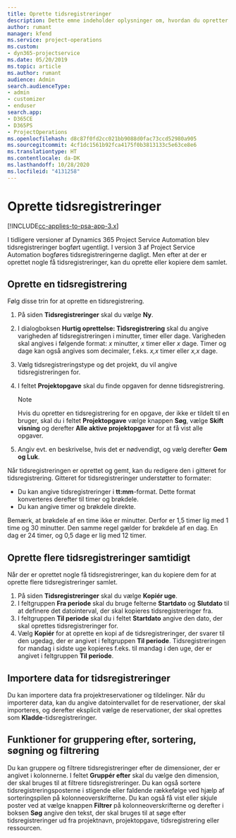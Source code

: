 ```yaml
---
title: Oprette tidsregistreringer
description: Dette emne indeholder oplysninger om, hvordan du opretter tidsregistreringer.
author: rumant
manager: kfend
ms.service: project-operations
ms.custom:
- dyn365-projectservice
ms.date: 05/20/2019
ms.topic: article
ms.author: rumant
audience: Admin
search.audienceType:
- admin
- customizer
- enduser
search.app:
- D365CE
- D365PS
- ProjectOperations
ms.openlocfilehash: d8c87f0fd2cc021bb9088d0fac73ccd52980a905
ms.sourcegitcommit: 4cf1dc1561b92fca4175f0b3813133c5e63ce8e6
ms.translationtype: HT
ms.contentlocale: da-DK
ms.lasthandoff: 10/28/2020
ms.locfileid: "4131258"
---
```

# <a name="create-time-entries"></a>Oprette tidsregistreringer

[!INCLUDE[cc-applies-to-psa-app-3.x](../includes/cc-applies-to-psa-app-3x.md)]

I tidligere versioner af Dynamics 365 Project Service Automation blev tidsregistreringer bogført ugentligt. I version 3 af Project Service Automation bogføres tidsregistreringerne dagligt. Men efter at der er oprettet nogle få tidsregistreringer, kan du oprette eller kopiere dem samlet.

## <a name="create-a-time-entry"></a>Oprette en tidsregistrering

Følg disse trin for at oprette en tidsregistrering.

1. På siden **Tidsregistreringer** skal du vælge **Ny**.
2. I dialogboksen **Hurtig oprettelse: Tidsregistrering** skal du angive varigheden af tidsregistreringen i minutter, timer eller dage. Varigheden skal angives i følgende format: *x* minutter, *x* timer eller *x* dage. Timer og dage kan også angives som decimaler, f.eks. *x,x* timer eller *x,x* dage.
3. Vælg tidsregistreringstype og det projekt, du vil angive tidsregistreringen for.
4. I feltet **Projektopgave** skal du finde opgaven for denne tidsregistrering.

    > [!NOTE]
    > Hvis du opretter en tidsregistrering for en opgave, der ikke er tildelt til en bruger, skal du i feltet **Projektopgave** vælge knappen **Søg**, vælge **Skift visning** og derefter **Alle aktive projektopgaver** for at få vist alle opgaver.

5. Angiv evt. en beskrivelse, hvis det er nødvendigt, og vælg derefter **Gem og Luk**.

Når tidsregistreringen er oprettet og gemt, kan du redigere den i gitteret for tidsregistrering. Gitteret for tidsregistreringer understøtter to formater:

- Du kan angive tidsregistreringer i **tt:mm**-format. Dette format konverteres derefter til timer og brøkdele.
- Du kan angive timer og brøkdele direkte.

Bemærk, at brøkdele af en time ikke er minutter. Derfor er 1,5 timer lig med 1 time og 30 minutter. Den samme regel gælder for brøkdele af en dag. En dag er 24 timer, og 0,5 dage er lig med 12 timer.

## <a name="bulk-create-time-entries"></a>Oprette flere tidsregistreringer samtidigt

Når der er oprettet nogle få tidsregistreringer, kan du kopiere dem for at oprette flere tidsregistreringer samlet.

1. På siden **Tidsregistreringer** skal du vælge **Kopiér uge**.
2. I feltgruppen **Fra periode** skal du bruge felterne **Startdato** og **Slutdato** til at definere det datointerval, der skal kopieres tidsregistreringer fra.
3. I feltgruppen **Til periode** skal du i feltet **Startdato** angive den dato, der skal oprettes tidsregistreringer for.
4. Vælg **Kopiér** for at oprette en kopi af de tidsregistreringer, der svarer til den ugedag, der er angivet i feltgruppen **Til periode**. Tidsregistreringen for mandag i sidste uge kopieres f.eks. til mandag i den uge, der er angivet i feltgruppen **Til periode**.

## <a name="import-data-for-time-entries"></a>Importere data for tidsregistreringer

Du kan importere data fra projektreservationer og tildelinger. Når du importerer data, kan du angive datointervallet for de reservationer, der skal importeres, og derefter eksplicit vælge de reservationer, der skal oprettes som **Kladde**-tidsregistreringer.

## <a name="group-by-sort-search-and-filter-capabilities"></a>Funktioner for gruppering efter, sortering, søgning og filtrering

Du kan gruppere og filtrere tidsregistreringer efter de dimensioner, der er angivet i kolonnerne. I feltet **Gruppér efter** skal du vælge den dimension, der skal bruges til at filtrere tidsregistreringer. Du kan også sortere tidsregistreringsposterne i stigende eller faldende rækkefølge ved hjælp af sorteringspilen på kolonneoverskrifterne. Du kan også få vist eller skjule poster ved at vælge knappen **Filtrer** på kolonneoverskrifterne og derefter i boksen **Søg** angive den tekst, der skal bruges til at søge efter tidsregistreringer ud fra projektnavn, projektopgave, tidsregistrering eller ressourcen.
